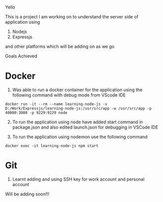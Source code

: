 Yello

This is a project I am working on to understand the server side of application using

1. Nodejs
2. Expressjs

and other platforms which will be adding on as we go

Goals Achieved

# Docker
1. Was able to run a docker container for the application using the following command with debug mode from VScode IDE

```docker run -it --rm --name learning-node-js -v D:/Work/Expressjs/learning-node-js:/usr/src/app -w /usr/src/app -p 40000:3000 -p 9229:9229 node```

2. To run the application using node have added start command in package.json and also edited launch.json for debugging in VSCode IDE

3. To run the application using nodemon use the following command

```docker exec -it learning-node-js npm start```

# Git

1. Learnt adding and using SSH key for work account and personal account

Will be adding soon!!!

